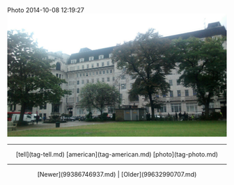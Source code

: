<!--
title: Photo 2014-10-08 12
date: 2020-06-28T14:38:48.484Z
tags: tell, american, photo
-->

Photo 2014-10-08 12:19:27
![](99480402257-0.jpg)

<!--BOTTOM-POST-NAVIGATION-->
---

<center>[tell](tag-tell.md) [american](tag-american.md) [photo](tag-photo.md)</center>

---

<center>[Newer](99386746937.md) | [Older](99632990707.md)</center>